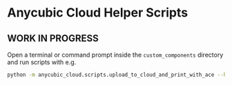 # Anycubic Cloud Helper Scripts

## WORK IN PROGRESS 

Open a terminal or command prompt inside the `custom_components` directory and run scripts with e.g.

```bash
python -m anycubic_cloud.scripts.upload_to_cloud_and_print_with_ace --help
```
